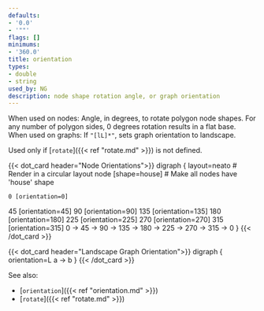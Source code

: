 ```yaml
---
defaults:
- '0.0'
- '""'
flags: []
minimums:
- '360.0'
title: orientation
types:
- double
- string
used_by: NG
description: node shape rotation angle, or graph orientation
---
```


When used on nodes: Angle, in degrees, to rotate polygon node shapes. For any number of polygon sides, 0 degrees rotation results in a flat base.
When used on graphs: If `"[lL]*"`, sets graph orientation to landscape.

Used only if [`rotate`]({{< ref "rotate.md" >}}) is not defined.

{{< dot_card header="Node Orientations">}}
digraph {
  layout=neato       # Render in a circular layout
  node [shape=house] # Make all nodes have 'house' shape

    0 [orientation=0]
   45 [orientation=45]
   90 [orientation=90]
  135 [orientation=135]
  180 [orientation=180]
  225 [orientation=225]
  270 [orientation=270]
  315 [orientation=315]
  0 -> 45 -> 90 -> 135 -> 180 -> 225 -> 270 -> 315 -> 0
}
{{< /dot_card >}}

{{< dot_card header="Landscape Graph Orientation">}}
digraph {
  orientation=L
  a -> b
}
{{< /dot_card >}}

See also:

- [`orientation`]({{< ref "orientation.md" >}})
- [`rotate`]({{< ref "rotate.md" >}})
